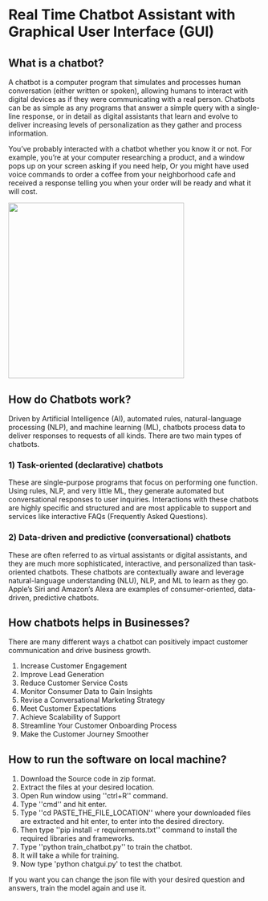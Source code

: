 # Real Time Chatbot Assistant with Graphical User Interface (GUI)
######
## What is a chatbot?
A chatbot is a computer program that simulates and processes human conversation (either written or spoken), allowing humans to interact with digital devices as if they were communicating with a real person. Chatbots can be as simple as any programs that answer a simple query with a single-line response, or in detail as digital assistants that learn and evolve to deliver increasing levels of personalization as they gather and process information.

You’ve probably interacted with a chatbot whether you know it or not. For example, you’re at your computer researching a product, and a window pops up on your screen asking if you need help, Or you might have used voice commands to order a coffee from your neighborhood cafe and received a response telling you when your order will be ready and what it will cost.

<p align="left"> <img src="https://www.cio.com/wp-content/uploads/2021/12/chatbot_ai_machine-learning_emerging-tech-100778305-orig-1.jpg?quality=50&strip=all&w=1024" height="350px" /> </p>

## How do Chatbots work?
Driven by Artificial Intelligence (AI), automated rules, natural-language processing (NLP), and machine learning (ML), chatbots process data to deliver responses to requests of all kinds.
There are two main types of chatbots.

### 1) Task-oriented (declarative) chatbots 
These are single-purpose programs that focus on performing one function. Using rules, NLP, and very little ML, they generate automated but conversational responses to user inquiries. Interactions with these chatbots are highly specific and structured and are most applicable to support and services like interactive FAQs (Frequently Asked Questions).

### 2) Data-driven and predictive (conversational) chatbots 
These are often referred to as virtual assistants or digital assistants, and they are much more sophisticated, interactive, and personalized than task-oriented chatbots. These chatbots are contextually aware and leverage natural-language understanding (NLU), NLP, and ML to learn as they go. Apple’s Siri and Amazon’s Alexa are examples of consumer-oriented, data-driven, predictive chatbots.

## How chatbots helps in Businesses?
There are many different ways a chatbot can positively impact customer communication and drive business growth.

1) Increase Customer Engagement 
2) Improve Lead Generation
3) Reduce Customer Service Costs
4) Monitor Consumer Data to Gain Insights
5) Revise a Conversational Marketing Strategy 
6) Meet Customer Expectations
7) Achieve Scalability of Support
8) Streamline Your Customer Onboarding Process
9) Make the Customer Journey Smoother 

## How to run the software on local machine?
1) Download the Source code in zip format.
2) Extract the files at your desired location.
3) Open Run window using ''ctrl+R'' command.
4) Type ''cmd'' and hit enter.
5) Type ''cd PASTE_THE_FILE_LOCATION'' where your downloaded files are extracted and hit enter, to enter into the desired directory.
6) Then type ''pip install -r requirements.txt'' command to install the required libraries and frameworks.
7) Type ''python train_chatbot.py'' to train the chatbot.
8) It will take a while for training.
9) Now type 'python chatgui.py' to test the chatbot.

If you want you can change the json file with your desired question and answers, train the model again and use it.
